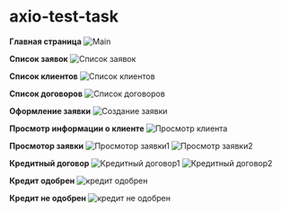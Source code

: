 # axio-test-task


**Главная страница**
![Main](https://github.com/BlackVisionn/axio-test-task/assets/80592214/73a93ab7-ce7c-4802-b6b0-b5c564cb7a7c)


**Список заявок**
![Список заявок](https://github.com/BlackVisionn/axio-test-task/assets/80592214/2fd64e61-0fc0-4a4d-8e05-e0e55b04f8ae)


**Список клиентов**
![Список клиентов](https://github.com/BlackVisionn/axio-test-task/assets/80592214/31590cf0-1492-4151-b7b3-35089ffedd68)



**Список договоров**
![Список договоров](https://github.com/BlackVisionn/axio-test-task/assets/80592214/1cec8934-741f-4d4e-8b51-a7b1acdcfc03)



**Оформление заявки**
![Создание заявки](https://github.com/BlackVisionn/axio-test-task/assets/80592214/677fdd92-01c1-4ecc-8739-892ee00f623a)



**Просмотр информации о клиенте**
![Просмотр клиента](https://github.com/BlackVisionn/axio-test-task/assets/80592214/b0b3b282-a94e-48c5-b16e-a84e4d54d377)


**Просмотор заявки**
![Просмотор заявки1](https://github.com/BlackVisionn/axio-test-task/assets/80592214/7c074715-a44d-4312-ac34-1d08a8f708a7)
![Просмотр заявки2](https://github.com/BlackVisionn/axio-test-task/assets/80592214/d5258aa7-0a1a-4565-b31e-3c98d6ab0738)


**Кредитный договор**
![Кредитный договор1](https://github.com/BlackVisionn/axio-test-task/assets/80592214/f43c032b-f164-4c1f-85ba-32ce741df4b8)
![Кредитный договор2](https://github.com/BlackVisionn/axio-test-task/assets/80592214/ac5e91d0-df11-4835-9940-4f14ab0dcdd9)


**Кредит одобрен**
![кредит одобрен](https://github.com/BlackVisionn/axio-test-task/assets/80592214/3b91f519-85ac-48e6-b77b-27a04b51caf5)


**Кредит не одобрен**
![кредит не одобрен](https://github.com/BlackVisionn/axio-test-task/assets/80592214/ab55e9c2-6167-4a78-a13d-3fec3b0ded67)

